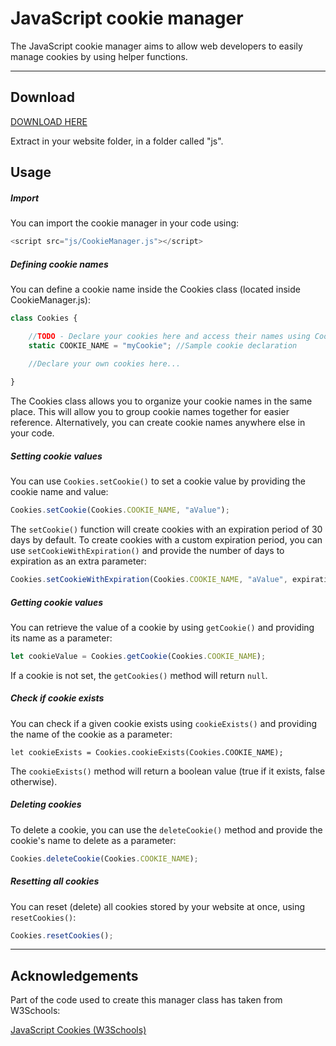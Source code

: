 # JavaScript cookie manager
The JavaScript cookie manager aims to allow web developers to easily manage cookies by using helper functions.

<hr/>

## Download

<a href="https://github.com/RayLabz/JS-CookieManager/raw/master/CookieManager.zip">DOWNLOAD HERE</a>

Extract in your website folder, in a folder called "js".

## Usage

##### Import
You can import the cookie manager in your code using:
```js
<script src="js/CookieManager.js"></script>
```

##### Defining cookie names

You can define a cookie name inside the Cookies class (located inside CookieManager.js):

```js
class Cookies {

    //TODO - Declare your cookies here and access their names using Cookies.<COOKIE_NAME>
    static COOKIE_NAME = "myCookie"; //Sample cookie declaration
    
    //Declare your own cookies here...    

}
```

The Cookies class allows you to organize your cookie names in the same place. This will allow you to group cookie names together for easier reference.
 Alternatively, you can create cookie names anywhere else in your code.
 
##### Setting cookie values
 
You can use ```Cookies.setCookie()``` to set a cookie value by providing the cookie name and value:

```js
Cookies.setCookie(Cookies.COOKIE_NAME, "aValue");
```

The ```setCookie()``` function will create cookies with an expiration period of 30 days by default. To create 
cookies with a custom expiration period, you can use ```setCookieWithExpiration()``` and provide the number of days to expiration as an extra parameter:

```js
Cookies.setCookieWithExpiration(Cookies.COOKIE_NAME, "aValue", expirationDays);
```


##### Getting cookie values

You can retrieve the value of a cookie by using ```getCookie()``` and providing its name as a parameter:

```js
let cookieValue = Cookies.getCookie(Cookies.COOKIE_NAME);
```

If a cookie is not set, the ```getCookies()``` method will return ```null```.

##### Check if cookie exists

You can check if a given cookie exists using ```cookieExists()``` and providing the name of the cookie as a parameter:

```let cookieExists = Cookies.cookieExists(Cookies.COOKIE_NAME);```

The ```cookieExists()``` method will return a boolean value (true if it exists, false otherwise).

##### Deleting cookies

To delete a cookie, you can use the ```deleteCookie()``` method and provide the cookie's name to delete as a parameter:

```js
Cookies.deleteCookie(Cookies.COOKIE_NAME);
```

##### Resetting all cookies

You can reset (delete) all cookies stored by your website at once, using ```resetCookies()```:

```js
Cookies.resetCookies();
```

<hr/>

## Acknowledgements

Part of the code used to create this manager class has taken from W3Schools:

[JavaScript Cookies (W3Schools)](https://www.w3schools.com/js/js_cookies.asp)